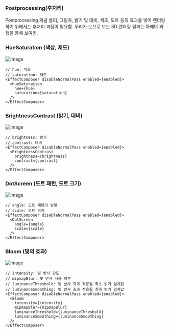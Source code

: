 ### Postprocessing(후처리)

Postprocessing 개념
블러, 그림자, 밝기 및 대비, 색조, 도트 등의 효과를 넣어 렌더링하기 위해서는 후처리 과정이 필요함. 우리가 눈으로 보는 3D 렌더링 결과는 아래의 과정을 통해 보여짐.

### HueSaturation (색상, 채도)

![image](https://github.com/qkrgudals1030/teamAI/assets/50895124/c47cbe41-9da1-4724-80ec-d1e16c89a0f4)

```
// hue: 색조
// saturation: 채도
<EffectComposer disableNormalPass enabled={enabled}>
  <HueSaturation
    hue={hue}
    saturation={saturation}
  />
</EffectComposer>
```

### BrightnessContrast (밝기, 대비)

![image](https://github.com/qkrgudals1030/teamAI/assets/50895124/c4fd292f-51e0-476a-92c9-a042ac6e99c5)


```
// brightness: 밝기
// contrast: 대비
<EffectComposer disableNormalPass enabled={enabled}>
  <BrightnessContrast
    brightness={brightness}
    contrast={contrast}
  />
</EffectComposer>
```

### DotScreen (도트 패턴, 도트 크기)

![image](https://github.com/qkrgudals1030/teamAI/assets/50895124/fdb1b396-0948-41e1-88c0-f744e236ee96)

```
// angle: 도트 패턴의 방향
// scale: 도트 크기
<EffectComposer disableNormalPass enabled={enabled}>
  <DotScreen
    angle={angle}
    scale={scale}
  />
</EffectComposer>
```

### Bloom (빛의 효과)

![image](https://github.com/qkrgudals1030/teamAI/assets/50895124/b649ee48-2a7a-4f24-a2c9-11ce95a83688)

```
// intensity: 빛 반사 강도
// mipmapBlur: 빛 반사 사용 여부
// luminanceThreshold: 빛 반사 효과 적용될 최소 밝기 임계값
// luminanceSmoothing: 빛 반사 효과 적용될 최대 밝기 임계값
<EffectComposer disableNormalPass enabled={enabled}>
  <Bloom
    intensity={intensity}
    mipmapBlur={mipmapBlur}
    luminanceThreshold={luminanceThreshold}
    luminanceSmoothing={luminanceSmoothing}
  />
</EffectComposer>

```


